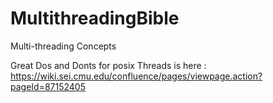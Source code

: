 # MultithreadingBible
Multi-threading Concepts

Great Dos and Donts for posix Threads is here :
https://wiki.sei.cmu.edu/confluence/pages/viewpage.action?pageId=87152405
